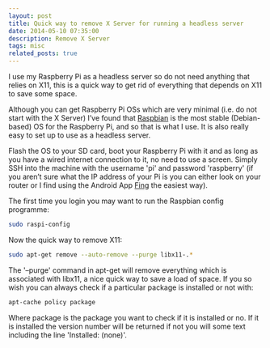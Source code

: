 ```yaml
---
layout: post
title: Quick way to remove X Server for running a headless server
date: 2014-05-10 07:35:00
description: Remove X Server
tags: misc
related_posts: true
---
```


I use my Raspberry Pi as a headless server so do not need anything that relies on X11, this is a quick way to get rid of everything that depends on X11 to save some space.

Although you can get Raspberry Pi OSs which are very minimal (i.e. do not start with the X Server) I’ve found that [Raspbian](https://www.raspberrypi.com/software/) is the most stable (Debian-based) OS for the Raspberry Pi, and so that is what I use. It is also really easy to set up to use as a headless server.

Flash the OS to your SD card, boot your Raspberry Pi with it and as long as you have a wired internet connection to it, no need to use a screen. Simply SSH into the machine with the username 'pi' and password 'raspberry' (if you aren’t sure what the IP address of your Pi is you can either look on your router or I find using the Android App [Fing](https://play.google.com/store/apps/details?id=com.overlook.android.fing) the easiest way).

The first time you login you may want to run the Raspbian config programme:

```bash
sudo raspi-config
```

Now the quick way to remove X11:

```bash
sudo apt-get remove --auto-remove --purge libx11-.*
```

The '–purge' command in apt-get will remove everything which is associated with libx11, a nice quick way to save a load of space. If you so wish you can always check if a particular package is installed or not with:

```bash
apt-cache policy package
```

Where package is the package you want to check if it is installed or no. If it is installed the version number will be returned if not you will some text including the line 'Installed: (none)'.
